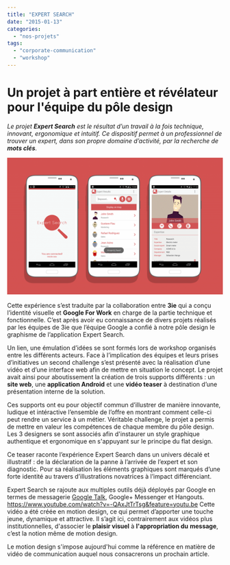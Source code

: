 ```yaml
---
title: "EXPERT SEARCH"
date: "2015-01-13"
categories: 
  - "nos-projets"
tags: 
  - "corporate-communication"
  - "workshop"
---
```


# **Un projet à part entière et révélateur pour l'équipe du pôle design**

_Le projet_ **_Expert Search_** _est le résultat d’un travail à la fois technique, innovant, ergonomique et intuitif. Ce dispositif_ _permet à un professionnel de trouver un expert, dans son propre domaine d’activité, par la recherche de_ **_mots clés_**_._

![Mockup_Expert-Search](/assets/images/Mockup_Expert-Search-1024x648.png)

Cette expérience s’est traduite par la collaboration entre **3ie** qui a conçu l’identité visuelle et **Google For Work** en charge de la partie technique et fonctionnelle. C’est après avoir eu connaissance de divers projets réalisés par les équipes de 3ie que l’équipe Google a confié à notre pôle design le graphisme de l’application Expert Search.

Un lien, une émulation d’idées se sont formés lors de workshop organisés entre les différents acteurs. Face à l’implication des équipes et leurs prises d’initiatives un second challenge s’est présenté avec la réalisation d’une vidéo et d’une interface web afin de mettre en situation le concept. Le projet avait ainsi pour aboutissement la création de trois supports différents : un **site web**, une **application Android** et une **vidéo teaser** à destination d’une présentation interne de la solution.

Ces supports ont eu pour objectif commun d’illustrer de manière innovante, ludique et intéractive l’ensemble de l’offre en montrant comment celle-ci peut rendre un service à un métier. Véritable challenge, le projet a permis de mettre en valeur les compétences de chaque membre du pôle design. Les 3 designers se sont associés afin d'instaurer un style graphique authentique et ergonomique en s'appuyant sur le principe du flat design.

Ce teaser raconte l’expérience Expert Search dans un univers décalé et illustratif : de la déclaration de la panne à l’arrivée de l’expert et son diagnostic. Pour sa réalisation les éléments graphiques sont marqués d’une forte identité au travers d’illustrations novatrices à l’impact différenciant.

Expert Search se rajoute aux multiples outils déjà déployés par Google en termes de messagerie [Google Talk](http://fr.wikipedia.org/wiki/Google_Talk), Google+ Messenger et Hangouts. https://www.youtube.com/watch?v=-QAxJtTrTsg&feature=youtu.be Cette vidéo a été créée en motion design, ce qui permet d’apporter une touche jeune, dynamique et attractive. Il s’agit ici, contrairement aux vidéos plus institutionnelles, d'associer le **plaisir visuel** à **l'appropriation du** **message**, c’est la notion même de motion design.

Le motion design s'impose aujourd'hui comme la référence en matière de vidéo de communication auquel nous consacrerons un prochain article.
